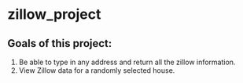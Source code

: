 # zillow_project

## Goals of this project:
1. Be able to type in any address and return all the zillow information.
2. View Zillow data for a randomly selected house.

